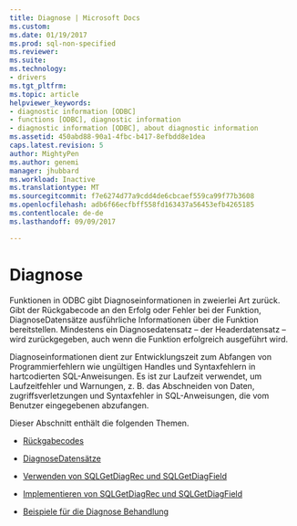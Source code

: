 ```yaml
---
title: Diagnose | Microsoft Docs
ms.custom: 
ms.date: 01/19/2017
ms.prod: sql-non-specified
ms.reviewer: 
ms.suite: 
ms.technology:
- drivers
ms.tgt_pltfrm: 
ms.topic: article
helpviewer_keywords:
- diagnostic information [ODBC]
- functions [ODBC], diagnostic information
- diagnostic information [ODBC], about diagnostic information
ms.assetid: 450abd88-90a1-4fbc-b417-8efbdd8e1dea
caps.latest.revision: 5
author: MightyPen
ms.author: genemi
manager: jhubbard
ms.workload: Inactive
ms.translationtype: MT
ms.sourcegitcommit: f7e6274d77a9cdd4de6cbcaef559ca99f77b3608
ms.openlocfilehash: adb6f66ecfbff558fd163437a56453efb4265185
ms.contentlocale: de-de
ms.lasthandoff: 09/09/2017

---
```

# <a name="diagnostics"></a>Diagnose
Funktionen in ODBC gibt Diagnoseinformationen in zweierlei Art zurück. Gibt der Rückgabecode an den Erfolg oder Fehler bei der Funktion, DiagnoseDatensätze ausführliche Informationen über die Funktion bereitstellen. Mindestens ein Diagnosedatensatz – der Headerdatensatz – wird zurückgegeben, auch wenn die Funktion erfolgreich ausgeführt wird.  
  
 Diagnoseinformationen dient zur Entwicklungszeit zum Abfangen von Programmierfehlern wie ungültigen Handles und Syntaxfehlern in hartcodierten SQL-Anweisungen. Es ist zur Laufzeit verwendet, um Laufzeitfehler und Warnungen, z. B. das Abschneiden von Daten, zugriffsverletzungen und Syntaxfehler in SQL-Anweisungen, die vom Benutzer eingegebenen abzufangen.  
  
 Dieser Abschnitt enthält die folgenden Themen.  
  
-   [Rückgabecodes](../../../odbc/reference/develop-app/return-codes-odbc.md)  
  
-   [DiagnoseDatensätze](../../../odbc/reference/develop-app/diagnostic-records.md)  
  
-   [Verwenden von SQLGetDiagRec und SQLGetDiagField](../../../odbc/reference/develop-app/using-sqlgetdiagrec-and-sqlgetdiagfield.md)  
  
-   [Implementieren von SQLGetDiagRec und SQLGetDiagField](../../../odbc/reference/develop-app/implementing-sqlgetdiagrec-and-sqlgetdiagfield.md)  
  
-   [Beispiele für die Diagnose Behandlung](../../../odbc/reference/develop-app/diagnostic-handling-examples.md)

